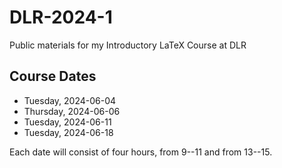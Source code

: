 # DLR-2024-1

Public materials for my Introductory LaTeX Course at DLR


## Course Dates

* Tuesday, 2024-06-04
* Thursday, 2024-06-06
* Tuesday, 2024-06-11
* Tuesday, 2024-06-18

Each date will consist of four hours, from 9--11 and from 13--15.
